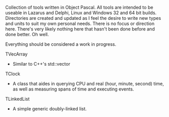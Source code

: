 Collection of tools written in Object Pascal. All tools are intended to be useable in Lazarus and Delphi, Linux and Windows 32 and 64 bit builds. Directories are created and updated as I feel the desire to write new types and units to suit my own personal needs. There is no focus or direction here. There's very likely nothing here that hasn't been done before and done better. Oh well.

Everything should be considered a work in progress.

TVecArray
- Similar to C++'s std::vector

TClock
- A class that aides in querying CPU and real (hour, minute, second) time, as well as measuring spans of time and executing events.

TLinkedList
- A simple generic doubly-linked list.
